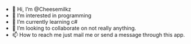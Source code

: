 - 👋 Hi, I’m @Cheesemilkz
- 👀 I’m interested in programming
- 🌱 I’m currently learning c#
- 💞️ I’m looking to collaborate on not really anything.
- 📫 How to reach me just mail me or send a message through this app.

<!---
Cheesemilkz/Cheesemilkz is a ✨ special ✨ repository because its `README.md` (this file) appears on your GitHub profile.
You can click the Preview link to take a look at your changes.
--->
